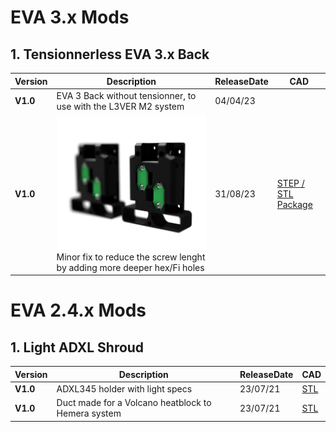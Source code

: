 # EVA 3.x Mods

## 1. Tensionnerless EVA 3.x Back

Version|Description|ReleaseDate|CAD|
-------------|-----------|-----------|-----------
**V1.0**|EVA 3 Back without tensionner, to use with the L3VER M2 system|04/04/23|
**V1.0**|![alt text](/image/EVATLESS.png)<br> Minor fix to reduce the screw lenght by adding more deeper hex/Fi holes|31/08/23|[STEP / STL Package](https://github.com/FlorentBroise/BRS-Printers-Mod/tree/main/cad/EVA-Back-1.zip)

# EVA 2.4.x Mods

## 1. Light ADXL Shroud

Version|Description|ReleaseDate|CAD|
-------------|-----------|-----------|-----------
**V1.0**|ADXL345 holder with light specs|23/07/21|[STL](https://github.com/FlorentBroise/BRS-Printers-Mod/tree/main/cad/shroudbrs.stl)
**V1.0**|Duct made for a Volcano heatblock to Hemera system|23/07/21|[STL](https://github.com/FlorentBroise/BRS-Printers-Mod/tree/main/cad/Duct_volcano.3mf)
